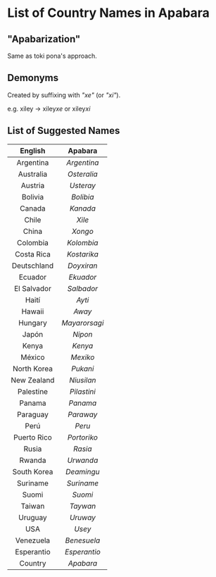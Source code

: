 # List of Country Names in Apabara

## "Apabarization"

Same as toki pona's approach.

## Demonyms

Created by suffixing with *"xe"* (or *"xi"*).

e.g. xiley -> xiley*xe* or xiley*xi*

## List of Suggested Names

| **English** |  **Apabara**  |
|:-----------:|:-------------:|
| Argentina   | *Argentina*   |
| Australia   | *Osteralia*   |
| Austria     | *Usteray*     |
| Bolivia     | *Bolibia*     |
| Canada      | *Kanada*      |
| Chile       | *Xile*        |
| China       | *Xongo*       |
| Colombia    | *Kolombia*    |
| Costa Rica  | *Kostarika*   |
| Deutschland | *Doyxiran*    |
| Ecuador     | *Ekuador*     |
| El Salvador | *Salbador*    |
| Haití       | *Ayti*        |
| Hawaii      | *Away*        |
| Hungary     | *Mayarorsagi* |
| Japón       | *Nipon*       |
| Kenya       | *Kenya*       |
| México      | *Mexiko*      |
| North Korea | *Pukani*      |
| New Zealand | *Niusilan*    |
| Palestine   | *Pilastini*   |
| Panama      | *Panama*      |
| Paraguay    | *Paraway*     |
| Perú        | *Peru*        |
| Puerto Rico | *Portoriko*   |
| Rusia       | *Rasia*       |
| Rwanda      | *Urwanda*     |
| South Korea | *Deamingu*    |
| Suriname    | *Suriname*    |
| Suomi       | *Suomi*       |
| Taiwan      | *Taywan*      |
| Uruguay     | *Uruway*      |
| USA         | *Usey*        |
| Venezuela   | *Benesuela*   |
| Esperantio  | *Esperantio*  |
| Country     | *Apabara*     |
